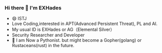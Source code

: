 ### Hi there 👋 I'm EXHades 

<!--
**EXHades/EXHades** is a ✨ _special_ ✨ repository because its `README.md` (this file) appears on your GitHub profile.

Here are some ideas to get you started:

- 🔭 I’m currently working on ...
- 🌱 I’m currently learning ...
- 👯 I’m looking to collaborate on ...
- 😄 I’m looking for help with ...
- 💬 Ask me about ...
- 📫 How to reach me: ...
- 🤔 Pronouns: ...
- ⚡ Fun fact: ...
-->

- 😄 ISTJ
- Love Coding,interested in APT(Advanced Persistent Threat), PL and AI.
- My usual ID is EXHades or AG（Elemental Silver）
- Security Researcher and Developer
- 🤔 I am Now a Pythonist. but might become a Gopher(golang) or Rustaceans(rust) in the future.
